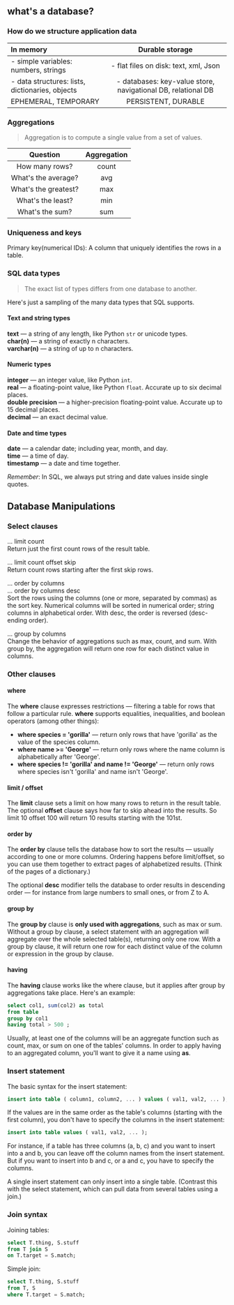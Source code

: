 ## what's a database?

### How do we structure application data

  | In memory   | Durable storage |
  |:-----------|:---------------:|
  | - simple variables: numbers, strings | - flat files on disk: text, xml, Json |
  | - data structures: lists, dictionaries, objects | - databases: key-value store, navigational DB, relational DB |
  | EPHEMERAL, TEMPORARY | PERSISTENT, DURABLE |


### Aggregations

> Aggregation is to compute a single value from a set of values.

  | Question   | Aggregation |
  |:-----------:|:---------------:|
  | How many rows? | count |
  | What's the average? | avg |
  | What's the greatest? | max |
  | What's the least? | min |
  | What's the sum? | sum |


### Uniqueness and keys

Primary key(numerical IDs): A column that uniquely identifies the rows in a table.


### SQL data types

> The exact list of types differs from one database to another.

Here's just a sampling of the many data types that SQL supports.

#### Text and string types

**text** — a string of any length, like Python `str` or unicode types.<br />
**char(n)** — a string of exactly n characters.<br />
**varchar(n)** — a string of up to n characters.

#### Numeric types
**integer** — an integer value, like Python `int`.<br />
**real** — a floating-point value, like Python `float`. Accurate up to six decimal places.<br />
**double precision** — a higher-precision floating-point value. Accurate up to 15 decimal places.<br />
**decimal** — an exact decimal value.

#### Date and time types
**date** — a calendar date; including year, month, and day.<br />
**time** — a time of day.<br />
**timestamp** — a date and time together.

*Remember*: In SQL, we always put string and date values inside single quotes.


## Database Manipulations

### Select clauses

... limit count<br />
Return just the first count rows of the result table.

... limit count offset skip<br />
Return count rows starting after the first skip rows.

... order by columns<br />
... order by columns desc<br />
Sort the rows using the columns (one or more, separated by commas) as the sort key. Numerical columns will be sorted in numerical order; string columns in alphabetical order. With desc, the order is reversed (desc-ending order).

... group by columns<br />
Change the behavior of aggregations such as max, count, and sum. With group by, the aggregation will return one row for each distinct value in columns.


### Other clauses

#### where
The **where** clause expresses restrictions — filtering a table for rows that follow a particular rule. **where** supports equalities, inequalities, and boolean operators (among other things):
- **where species = 'gorilla'** — return only rows that have 'gorilla' as the value of the species column.
- **where name >= 'George'** — return only rows where the name column is alphabetically after 'George'.
- **where species != 'gorilla' and name != 'George'** — return only rows where species isn't 'gorilla' and name isn't 'George'.

#### limit / offset
The **limit** clause sets a limit on how many rows to return in the result table. The optional **offset** clause says how far to skip ahead into the results. So limit 10 offset 100 will return 10 results starting with the 101st.

#### order by
The **order by** clause tells the database how to sort the results — usually according to one or more columns.
Ordering happens before limit/offset, so you can use them together to extract pages of alphabetized results. (Think of the pages of a dictionary.)

The optional **desc** modifier tells the database to order results in descending order — for instance from large numbers to small ones, or from Z to A.

#### group by
The **group by** clause is **only used with aggregations**, such as max or sum. Without a group by clause, a select statement with an aggregation will aggregate over the whole selected table(s), returning only one row. With a group by clause, it will return one row for each distinct value of the column or expression in the group by clause.

#### having
The **having** clause works like the where clause, but it applies after group by aggregations take place. Here's an example:
```sql
select col1, sum(col2) as total
from table
group by col1
having total > 500 ;
```
Usually, at least one of the columns will be an aggregate function such as count, max, or sum on one of the tables' columns. In order to apply having to an aggregated column, you'll want to give it a name using **as**.


### Insert statement

The basic syntax for the insert statement:

```sql
insert into table ( column1, column2, ... ) values ( val1, val2, ... );
```

If the values are in the same order as the table's columns (starting with the first column), you don't have to specify the columns in the insert statement:
```sql
insert into table values ( val1, val2, ... );
```

For instance, if a table has three columns (a, b, c) and you want to insert into a and b, you can leave off the column names from the insert statement. But if you want to insert into b and c, or a and c, you have to specify the columns.

A single insert statement can only insert into a single table. (Contrast this with the select statement, which can pull data from several tables using a join.)


### Join syntax

Joining tables:
```sql
select T.thing, S.stuff
from T join S
on T.target = S.match;
```

Simple join:
```sql
select T.thing, S.stuff
from T, S
where T.target = S.match;
```
